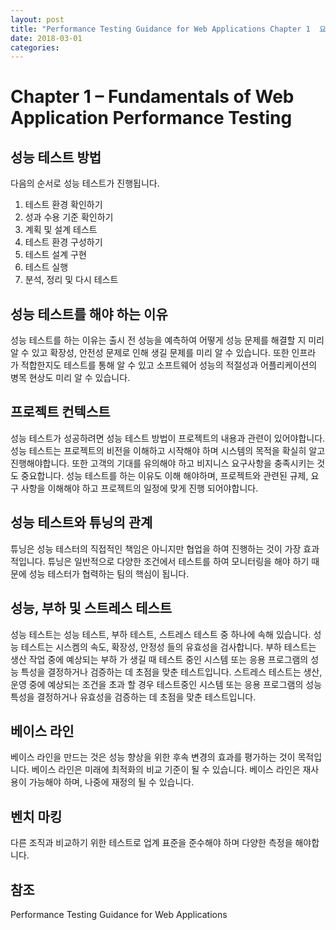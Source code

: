 ```yaml
---
layout: post
title: "Performance Testing Guidance for Web Applications Chapter 1  요약"
date: 2018-03-01
categories:
---
```


# Chapter 1 – Fundamentals of Web Application Performance Testing 

## 성능 테스트 방법 
다음의 순서로 성능 테스트가 진행됩니다.
1. 테스트 환경 확인하기
2. 성과 수용 기준 확인하기
3. 계획 및 설계 테스트
4. 테스트 환경 구성하기
5. 테스트 설계 구현
6. 테스트 실행
7. 분석, 정리 및 다시 테스트

## 성능 테스트를 해야 하는 이유
성능 테스트를 하는 이유는 출시 전 성능을 예측하여 어떻게 성능 문제를 해결할 지 미리 알 수 있고 확장성, 안전성 문제로 인해 생길 문제를 미리 알 수 있습니다. 또한 인프라 가 적합한지도 테스트를 통해 알 수 있고 소프트웨어 성능의 적절성과 어플리케이션의 병목 현상도 미리 알 수 있습니다.

## 프로젝트 컨텍스트
성능 테스트가 성공하려면 성능 테스트 방법이 프로젝트의 내용과 관련이 있어야합니다. 성능 테스트는 프로젝트의 비전을 이해하고 시작해야 하며 시스템의 목적을 확실히 알고 진행해야합니다. 또한 고객의 기대를 유의해야 하고 비지니스 요구사항을 충족시키는 것도 중요합니다. 성능 테스트를 하는 이유도 이해 해야하며, 프로젝트와 관련된 규제, 요구 사항을 이해해야 하고 프로젝트의 일정에 맞게 진행 되어야합니다.

## 성능 테스트와 튜닝의 관계
튜닝은 성능 테스터의 직접적인 책임은 아니지만 협업을 하여 진행하는 것이 가장 효과적입니다. 튜닝은 일반적으로 다양한 조건에서 테스트를 하여 모니터링을 해야 하기 때문에 성능 테스터가 협력하는 팀의 핵심이 됩니다.

## 성능, 부하 및 스트레스 테스트
성능 테스트는 성능 테스트, 부하 테스트, 스트레스 테스트 중 하나에 속해 있습니다. 성능 테스트는 시스켐의 속도, 확장성, 안정성 들의 유효성을 검사합니다.
부하 테스트는 생산 작업 중에 예상되는 부하 가 생길 때 테스트 중인 시스템 또는 응용 프로그램의 성능 특성을 결정하거나 검증하는 데 초점을 맞춘 테스트입니다.
스트레스 테스트는 생산, 운영 중에 예상되는 조건을 초과 할 경우 테스트중인 시스템 또는 응용 프로그램의 성능 특성을 결정하거나 유효성을 검증하는 데 초점을 맞춘 테스트입니다.

## 베이스 라인
베이스 라인을 만드는 것은 성능 향상을 위한 후속 변경의 효과를 평가하는 것이 목적입니다. 베이스 라인은 미래에 최적화의 비교 기준이 될 수 있습니다. 베이스 라인은 재사용이 가능해야 하며, 나중에 재정의 될 수 있습니다.

## 벤치 마킹
다른 조직과 비교하기 위한 테스트로 업계 표준을 준수해야 하며 다양한 측정을 해야합니다.

## 참조
Performance Testing Guidance for Web Applications
